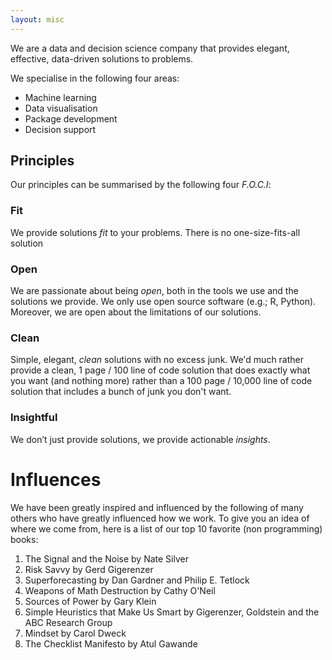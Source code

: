 ```yaml
---
layout: misc
---
```


We are a data and decision science company that provides elegant, effective, data-driven solutions to problems.

We specialise in the following four areas:

- Machine learning
- Data visualisation
- Package development
- Decision support

## Principles

Our principles can be summarised by the following four *F.O.C.I*:

### Fit

We provide solutions *fit* to your problems. There is no one-size-fits-all solution

### Open

We are passionate about being *open*, both in the tools we use and the solutions we provide. We only use open source software (e.g.; R, Python). Moreover, we are open about the limitations of our solutions.

### Clean

Simple, elegant, *clean* solutions with no excess junk. We'd much rather provide a clean, 1 page / 100 line of code solution that does exactly what you want (and nothing more) rather than a 100 page / 10,000 line of code solution that includes a bunch of junk you don't want.

### Insightful

We don’t just provide solutions, we provide actionable *insights*.

# Influences

We have been greatly inspired and influenced by the following of many others who have greatly influenced how we work. To give you an idea of where we come from, here is a list of our top 10 favorite (non programming) books:

1. The Signal and the Noise by Nate Silver
2. Risk Savvy by Gerd Gigerenzer
3. Superforecasting by Dan Gardner and Philip E. Tetlock
4. Weapons of Math Destruction by Cathy O'Neil
5. Sources of Power by Gary Klein
6. Simple Heuristics that Make Us Smart by Gigerenzer, Goldstein and the ABC Research Group
7. Mindset by Carol Dweck
8. The Checklist Manifesto by Atul Gawande
